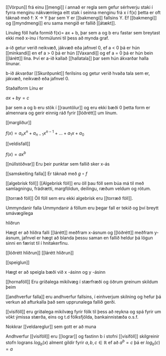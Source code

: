 [[Vörpun]] frá einu [[mengi]] í annað er regla sem gefur sérhverju staki í fyrra menginu nákvæmlega eitt stak í seinna menginu frá x í f(x) þetta er oft táknað með f: X -> Y þar sem Y er [[bakmengi]] fallsins Y. Ef [[bakmengi]] og [[myndmengi]] eru sama mengið er fallið [[átækt]].

Línuleg föll hafa formið f(x)= ax + b, þar sem a og b eru fastar sem breytast ekki með x-inu í formúlunni til þess að mynda graf.

a-ið getur verið neikvæð, jákvæð eða jafnvel 0, ef  a < 0 þá er hún [[minkandi]] en ef
a > 0 þá er hún [[Vaxandi]] og ef a = 0 þá er hún bein [[lárétt]] lína.
Því er a-ið kallað [[hallatala]] þar sem hún ákvarðar halla línunar.

b-ið ákvarðar [[Skurðpunkt]] ferilsins og getur verið hvaða tala sem er, jákvæð, neikvæð 
eða jafnvel 0.

Staðalform Línu er 

$ax + by = c$

þar sem a og b eru stök í [[rauntölur]] og eru ekki bæði 0 þetta form er almennara og gerir einnig ráð fyrir [[lóðrétt]] um línum.

[[margliður]]

$f(x) = a_{n} x^n + a_{n − 1} x^{n − 1} + ... + a_{1} x + a_{0}$

[[veldisfall]] 

$f(x) = ax^b$

[[núllstöðvar]]
Eru þeir punktar sem fallið sker x-ás

[[samskeiting falla]]
Er táknað með $g∘f$

[[algebrísk föll]]
[[Algebrísk föll]] eru öll þau föll sem búa má til með samlagningu, frádrætti, margföldun, deilingu, ræðum veldum og rótum. 

[[torræð föll]]
Öll föll sem eru ekki algebrísk eru [[torræð föll]].

Ummyndanir falla
Ummyndanir á föllum eru þegar fall er tekið og því breytt smávægilega 

hliðrun

Hægt er að hliðra falli [[lárétt]] meðfram x-ásnum og [[lóðrétt]]
meðfram y-ásnum, jafnvel er hægt að blanda þessu saman en fallið heldur þá lögun sinni en færist til í hnitakerfinu.

[[lóðrétt hliðrun]]
[[lárétt hliðrun]]

[[speiglun]]

Hægt er að speigla bæði við x -ásinn og y -ásinn

[[hornaföll]] 
Eru gríðalega mikilvæg í stærfræði og öðrum greinum skildum þeim

[[andhverfur falla]] eru andhverfur fallsins, í einhverjum skilning og hefur þá verkun að afturkalla það sem upprunalega fallið gerði.

[[vísiföll]] eru gríðalega mikilvæg fyrir fólk til þess að reykna og spá fyrir um vökt ýmissa stærða, eins og t.d fólksfjölda, bankainnistæða o.s.f.

Nokkrar [[veldareglur]] sem gott er að muna

Andhverfur [[vísiföll]] eru [[lograr]] og fastinn b í stofni [[vísiföll]] skilgreinir stofn lograns $log_b(x)$ alment gildir fyrir $a,b,c\in\mathbb R$ ef að $a^b=c$ þá er $log_b (c)=a$